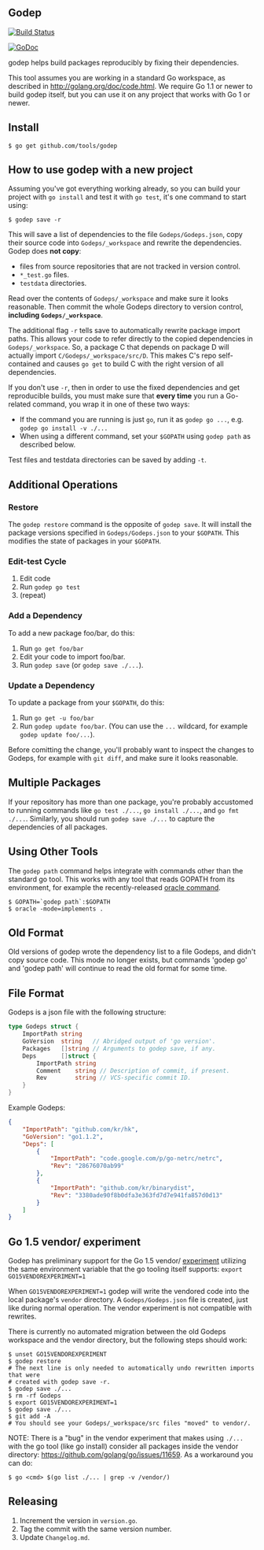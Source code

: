 ## Godep

[![Build Status](https://travis-ci.org/tools/godep.svg)](https://travis-ci.org/tools/godep)

[![GoDoc](https://godoc.org/github.com/tools/godep?status.svg)](https://godoc.org/github.com/tools/godep)

godep helps build packages reproducibly by fixing their dependencies.

This tool assumes you are working in a standard Go workspace, as described in
http://golang.org/doc/code.html. We require Go 1.1 or newer to build godep
itself, but you can use it on any project that works with Go 1 or newer.

## Install

```console
$ go get github.com/tools/godep
```

## How to use godep with a new project

Assuming you've got everything working already, so you can build your project
with `go install` and test it with `go test`, it's one command to start using:

```console
$ godep save -r
```

This will save a list of dependencies to the file `Godeps/Godeps.json`, copy
their source code into `Godeps/_workspace` and rewrite the dependencies. Godep
does **not copy**:

- files from source repositories that are not tracked in version control.
- `*_test.go` files.
- `testdata` directories.

Read over the contents of `Godeps/_workspace` and make sure it looks
reasonable. Then commit the whole Godeps directory to version control,
**including `Godeps/_workspace`**.

The additional flag `-r` tells save to automatically rewrite package import
paths. This allows your code to refer directly to the copied dependencies in
`Godeps/_workspace`. So, a package C that depends on package D will actually
import `C/Godeps/_workspace/src/D`. This makes C's repo self-contained and
causes `go get` to build C with the right version of all dependencies.

If you don't use `-r`, then in order to use the fixed dependencies and get
reproducible builds, you must make sure that **every time** you run a Go-related
command, you wrap it in one of these two ways:

- If the command you are running is just `go`, run it as `godep go ...`, e.g.
  `godep go install -v ./...`
- When using a different command, set your `$GOPATH` using `godep path` as
  described below.

Test files and testdata directories can be saved by adding `-t`.

## Additional Operations

### Restore

The `godep restore` command is the opposite of `godep save`. It will install the
package versions specified in `Godeps/Godeps.json` to your `$GOPATH`. This modifies the state of packages in your `$GOPATH`.

### Edit-test Cycle

1. Edit code
1. Run `godep go test`
1. (repeat)

### Add a Dependency

To add a new package foo/bar, do this:

1. Run `go get foo/bar`
1. Edit your code to import foo/bar.
1. Run `godep save` (or `godep save ./...`).

### Update a Dependency

To update a package from your `$GOPATH`, do this:

1. Run `go get -u foo/bar`
1. Run `godep update foo/bar`. (You can use the `...` wildcard, for example
`godep update foo/...`).

Before comitting the change, you'll probably want to inspect the changes to
Godeps, for example with `git diff`, and make sure it looks reasonable.

## Multiple Packages

If your repository has more than one package, you're probably accustomed to
running commands like `go test ./...`, `go install ./...`, and `go fmt ./...`.
Similarly, you should run `godep save ./...` to capture the dependencies of all
packages.

## Using Other Tools

The `godep path` command helps integrate with commands other than the standard
go tool. This works with any tool that reads GOPATH from its environment, for
example the recently-released [oracle
command](http://godoc.org/code.google.com/p/go.tools/cmd/oracle).

	$ GOPATH=`godep path`:$GOPATH
	$ oracle -mode=implements .

## Old Format

Old versions of godep wrote the dependency list to a file Godeps, and didn't
copy source code. This mode no longer exists, but commands 'godep go' and 'godep
path' will continue to read the old format for some time.

## File Format

Godeps is a json file with the following structure:

```go
type Godeps struct {
	ImportPath string
	GoVersion  string   // Abridged output of 'go version'.
	Packages   []string // Arguments to godep save, if any.
	Deps       []struct {
		ImportPath string
		Comment    string // Description of commit, if present.
		Rev        string // VCS-specific commit ID.
	}
}
```

Example Godeps:

```json
{
	"ImportPath": "github.com/kr/hk",
	"GoVersion": "go1.1.2",
	"Deps": [
		{
			"ImportPath": "code.google.com/p/go-netrc/netrc",
			"Rev": "28676070ab99"
		},
		{
			"ImportPath": "github.com/kr/binarydist",
			"Rev": "3380ade90f8b0dfa3e363fd7d7e941fa857d0d13"
		}
	]
}
```

## Go 1.5 vendor/ experiment

Godep has preliminary support for the Go 1.5 vendor/
[experiment](https://github.com/golang/go/commit/183cc0cd41f06f83cb7a2490a499e3f9101befff)
utilizing the same environment variable that the go tooling itself supports:
`export GO15VENDOREXPERIMENT=1`

When `GO15VENDOREXPERIMENT=1` godep will write the vendored code into the local
package's `vendor` directory. A `Godeps/Godeps.json` file is created, just like
during normal operation. The vendor experiment is not compatible with rewrites.

There is currently no automated migration between the old Godeps workspace and
the vendor directory, but the following steps should work:

```term
$ unset GO15VENDOREXPERIMENT
$ godep restore
# The next line is only needed to automatically undo rewritten imports that were
# created with godep save -r.
$ godep save ./...
$ rm -rf Godeps
$ export GO15VENDOREXPERIMENT=1
$ godep save ./...
$ git add -A
# You should see your Godeps/_workspace/src files "moved" to vendor/.
```

NOTE: There is a "bug" in the vendor experiment that makes using `./...` with
the go tool (like go install) consider all packages inside the vendor directory:
https://github.com/golang/go/issues/11659. As a workaround you can do:

```term
$ go <cmd> $(go list ./... | grep -v /vendor/)
```

## Releasing

1. Increment the version in `version.go`.
1. Tag the commit with the same version number.
1. Update `Changelog.md`.
